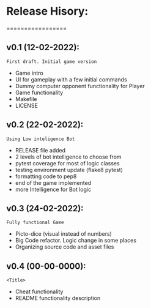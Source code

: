 # Release Hisory:
=================

v0.1 (12-02-2022):
------------------
    First draft. Initial game version

- Game intro
- UI for gameplay with a few initial commands
- Dummy computer opponent functionality for Player
- Game functionality
- Makefile
- LICENSE


v0.2 (22-02-2022):
------------------
    Using Low inteligence Bot

- RELEASE file added
- 2 levels of bot intelligence to choose from
- pytest coverage for most of logic classes
- testing environment update (flake8 pytest)
- formatting code to pep8
- end of the game implemented
- more Intelligence for Bot logic


v0.3 (24-02-2022):
------------------
    Fully functional Game

- Picto-dice (visual instead of numbers)
- Big Code refactor. Logic change in some places
- Organizing source code and asset files


v0.4 (00-00-0000):
------------------
    <Title>

- Cheat functionality
- README functionality description
